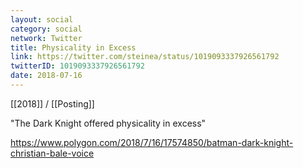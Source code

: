 ```yaml
---
layout: social
category: social
network: Twitter
title: Physicality in Excess
link: https://twitter.com/steinea/status/1019093337926561792
twitterID: 1019093337926561792
date: 2018-07-16
---
```


[[2018]] / [[Posting]]

"The Dark Knight offered physicality in excess"

<https://www.polygon.com/2018/7/16/17574850/batman-dark-knight-christian-bale-voice>
